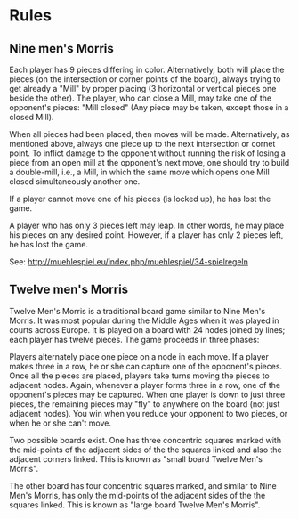 # Rules

## Nine men's Morris

Each player has 9 pieces differing in color. Alternatively, both will place the pieces (on the intersection or corner points of the board), always trying to get already a "Mill" by proper placing (3 horizontal or vertical pieces one beside the other). The player, who can close a Mill, may take one of the opponent's pieces: "Mill closed" (Any piece may be taken, except those in a closed Mill).

When all pieces had been placed, then moves will be made. Alternatively, as mentioned above, always one piece up to the next intersection or cornet point. To inflict damage to the opponent without running the risk of losing a piece from an open mill at the opponent's next move, one should try to build a double-mill, i.e., a Mill, in which the same move which opens one Mill closed simultaneously another one.

If a player cannot move one of his pieces (is locked up), he has lost the game.

A player who has only 3 pieces left may leap. In other words, he may place his pieces on any desired point. However, if a player has only 2 pieces left, he has lost the game.

See: http://muehlespiel.eu/index.php/muehlespiel/34-spielregeln

## Twelve men's Morris

Twelve Men's Morris is a traditional board game similar to Nine Men's Morris. It was most popular during the Middle Ages when it was played in courts across Europe. It is played on a board with 24 nodes joined by lines; each player has twelve pieces. The game proceeds in three phases:

Players alternately place one piece on a node in each move. If a player makes three in a row, he or she can capture one of the opponent's pieces.
Once all the pieces are placed, players take turns moving the pieces to adjacent nodes. Again, whenever a player forms three in a row, one of the opponent's pieces may be captured.
When one player is down to just three pieces, the remaining pieces may "fly" to anywhere on the board (not just adjacent nodes).
You win when you reduce your opponent to two pieces, or when he or she can't move.

Two possible boards exist.
One has three concentric squares marked with the mid-points of the adjacent sides of the the squares linked and also the adjacent corners linked. This is known as "small board Twelve Men's Morris".

The other board has four concentric squares marked, and similar to Nine Men's Morris, has only the mid-points of the adjacent sides of the the squares linked. This is known as "large board Twelve Men's Morris".
